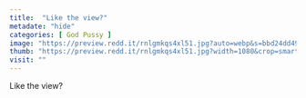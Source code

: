 ```yaml
---
title:  "Like the view?"
metadate: "hide"
categories: [ God Pussy ]
image: "https://preview.redd.it/rnlgmkqs4xl51.jpg?auto=webp&s=bbd24dd490d8ddda605d797ff888bfc67a90e80e"
thumb: "https://preview.redd.it/rnlgmkqs4xl51.jpg?width=1080&crop=smart&auto=webp&s=6cdd90038e5a2bd4a1ef2852a485c458a23bdf74"
visit: ""
---
```

Like the view?
